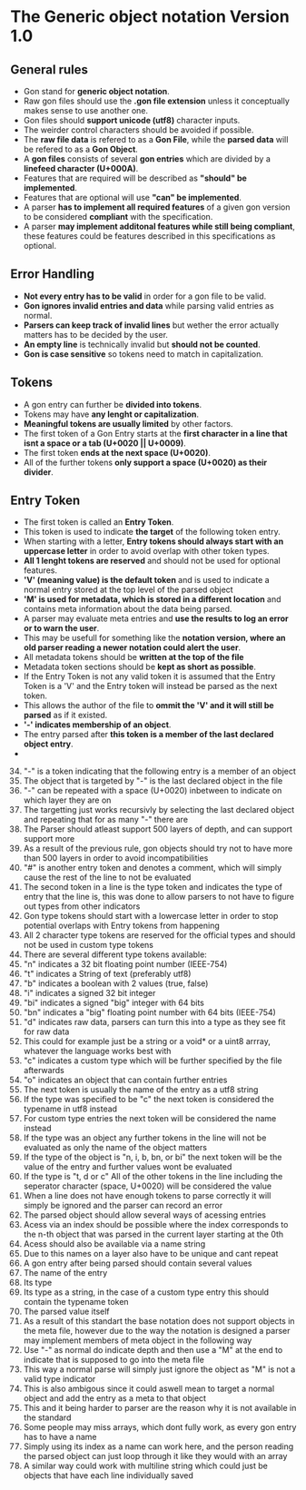 # The Generic object notation Version 1.0


## General rules
- Gon stand for **generic object notation**.
- Raw gon files should use the **.gon file extension** unless it conceptually makes sense to use another one.
- Gon files should **support unicode (utf8)** character inputs.
- The weirder control characters should be avoided if possible.
- The **raw file data** is refered to as a **Gon File**, while the **parsed data** will be refered to as a **Gon Object**.
- A **gon files** consists of several **gon entries** which are divided by a **linefeed character (U+000A)**.
- Features that are required will be described as **"should" be implemented**.
- Features that are optional will use **"can" be implemented**.
- A parser **has to implement all required features** of a given gon version to be considered **compliant** with the specification.
- A parser **may implement additonal features while still being compliant**, these features could be features described in this specifications as optional.

## Error Handling
- **Not every entry has to be valid** in order for a gon file to be valid.
- **Gon ignores invalid entries and data** while parsing valid entries as normal.
- **Parsers can keep track of invalid lines** but wether the error actually matters has to be decided by the user.
- **An empty line** is technically invalid but **should not be counted**.
- **Gon is case sensitive** so tokens need to match in capitalization.

## Tokens
- A gon entry can further be **divided into tokens**.
- Tokens may have **any lenght or capitalization**.
- **Meaningful tokens are usually limited** by other factors.
- The first token of a Gon Entry starts at the **first character in a line that isnt a space or a tab (U+0020 || U+0009)**.
- The first token **ends at the next space (U+0020)**.
- All of the further tokens **only support a space (U+0020) as their divider**.

## Entry Token
- The first token is called an **Entry Token**.
- This token is used to indicate **the target** of the following token entry.
- When starting with a letter, **Entry tokens should always start with an uppercase letter** in order to avoid overlap with other token types.
- **All 1 lenght tokens are reserved** and should not be used for optional features.
- **'V' (meaning value) is the default token** and is used to indicate a normal entry stored at the top level of the parsed object
- **'M' is used for metadata, which is stored in a different location** and contains meta information about the data being parsed.
- A parser may evaluate meta entries and **use the results to log an error or to warn the user**.
- This may be usefull for something like the **notation version, where an old parser reading a newer notation could alert the user**.
- All metadata tokens should be **written at the top of the file**
- Metadata token sections should be **kept as short as possible**.
- If the Entry Token is not any valid token it is assumed that the Entry Token is a 'V' and the Entry token will instead be parsed as the next token.
- This allows the author of the file to **ommit the 'V' and it will still be parsed** as if it existed.
- **'-' indicates membership of an object**.
- The entry parsed after **this token is a member of the last declared object entry**.
- 



34. "-" is a token indicating that the following entry is a member of an object
35. The object that is targeted by "-" is the last declared object in the file
36. "-" can be repeated with a space (U+0020) inbetween to indicate on which layer they are on
37. The targetting just works recursivly by selecting the last declared object and repeating that for as many "-" there are
38. The Parser should atleast support 500 layers of depth, and can support support more
39. As a result of the previous rule, gon objects should try not to have more than 500 layers in order to avoid incompatibilities
40. "#" is another entry token and denotes a comment, which will simply cause the rest of the line to not be evaluated
41. The second token in a line is the type token and indicates the type of entry that the line is, this was done to allow parsers to not have to figure out types from other indicators
42. Gon type tokens should start with a lowercase letter in order to stop potential overlaps with Entry tokens from happening
43. All 2 character type tokens are reserved for the official types and should not be used in custom type tokens
44. There are several different type tokens available:
45. "n" indicates a 32 bit floating point number (IEEE-754)
46. "t" indicates a String of text (preferably utf8)
47. "b" indicates a boolean with 2 values (true, false)
48. "i" indicates a signed 32 bit integer
49. "bi" indicates a signed "big" integer with 64 bits
50. "bn" indicates a "big" floating point number with 64 bits (IEEE-754)
51. "d" indicates raw data, parsers can turn this into a type as they see fit for raw data
52. This could for example just be a string or a void* or a uint8 arrray, whatever the language works best with
53. "c" indicates a custom type which will be further specified by the file afterwards
54. "o" indicates an object that can contain further entries
55. The next token is usually the name of the entry as a utf8 string
56.  If the type was specified to be "c" the next token is considered the typename in utf8 instead
57.  For custom type entries the next token will be considered the name instead
58.  If the type was an object any further tokens in the line will not be evaluated as only the name of the object matters
59.  If the type of the object is "n, i, b, bn, or bi" the next token will be the value of the entry and further values wont be evaluated
60.  If the type is "t, d or c" All of the other tokens in the line including the seperator character (space, U+0020) will be considered the value
61.  When a line does not have enough tokens to parse correctly it will simply be ignored and the parser can record an error
62.  The parsed object should allow several ways of acessing entries
63.  Acess via an index should be possible where the index corresponds to the n-th object that was parsed in the current layer starting at the 0th
64.  Acess should also be available via a name string
65.  Due to this names on a layer also have to be unique and cant repeat
66.  A gon entry after being parsed should contain several values
67.  The name of the entry
68.  Its type
69.  Its type as a string, in the case of a custom type entry this should contain the typename token
70.  The parsed value itself
71.  As a result of this standart the base notation does not support objects in the meta file, however due to the way the notation is designed a parser may implement members of meta object in the following way
72.  Use "-" as normal do indicate depth and then use a "M" at the end to indicate that is supposed to go into the meta file
73.  This way a normal parse will simply just ignore the object as "M" is not a valid type indicator
74.  This is also ambigous since it could aswell mean to target a normal object and add the entry as a meta to that object
75.  This and it being harder to parser are the reason why it is not available in the standard
76.  Some people may miss arrays, which dont fully work, as every gon entry has to have a name
77.  Simply using its index as a name can work here, and the person reading the parsed object can just loop through it like they would with an array
78.  A similar way could work with multiline string which could just be objects that have each line individually saved
